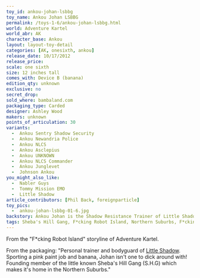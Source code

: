 ```yaml
---
toy_id: ankou-johan-lsbbg
toy_name: Ankou Johan LSBBG
permalink: /toys-1-6/ankou-johan-lsbbg.html
world: Adventure Kartel
world_abr: AK
character_base: Ankou
layout: layout-toy-detail
categories: [AK, onesixth, ankou]
release_date: 10/17/2012
release_price: 
scale: one sixth
size: 12 inches tall
comes_with: Device B (banana)
edition_qty: unknown
exclusive: no
secret_drop:
sold_where: bambaland.com
packaging_type: Carded
designer: Ashley Wood
makers: unknown
points_of_articulation: 30
variants: 
  -  Ankou Sentry Shadow Security
  -  Ankou Newandria Police
  -  Ankou NLCS
  -  Ankou Asclepius
  -  Ankou UNKNOWN
  -  Ankou NLCS Commander
  -  Ankou Junglevet
  -  Johnson Ankou
you_might_also_like:
  -  Nabler Guys
  -  Tommy Mission EMO
  -  Little Shadow   
article_contributors: [Phil Back, foreignparticle]
toy_pics:
  -  ankou-johan-lsbbg-01-6.jpg
backstory: Ankou Johan is the Shadow Resistance Trainer of Little Shadow.
tags: Sheba's Hill Gang, F*cking Robot Island, Northern Suburbs, F*cking Family Coup
---
```

From the "F*cking Robot Island" storyline of Adventure Kartel.

From the packaging: "Personal trainer and bodyguard of <a href="toys-1-6/little-shadow/">Little Shadow</a>. Sporting a pink paint job and banana, Johan isn't one to dick around with! Founding member of the little known Sheba's Hill Gang (S.H.G) which makes it's home in the Northern Suburbs."